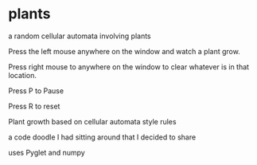 # plants
a random cellular automata involving plants


Press the left mouse anywhere on the window and watch a plant grow.

Press right mouse to anywhere on the window to clear whatever is in that location.

Press P to Pause 

Press R to reset


Plant growth based on cellular automata style rules

a code doodle I had sitting around that I decided to share

uses Pyglet and numpy

